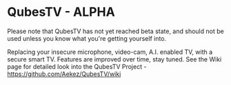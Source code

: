 # QubesTV - ALPHA
Please note that QubesTV has not yet reached beta state, and should not be used unless you know what you're getting yourself into.

Replacing your insecure microphone, video-cam, A.I. enabled TV, with a secure smart TV. Features are improved over time, stay tuned. See the Wiki page for detailed look into the QubesTV Project - https://github.com/Aekez/QubesTV/wiki
